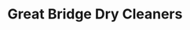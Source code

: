 ---
title: "Great Bridge Dry Cleaners"
url: /chesapeake/great-bridge-dry-cleaners/
shop: Wäscherei
---